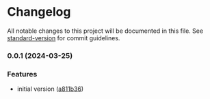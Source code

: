 # Changelog

All notable changes to this project will be documented in this file. See [standard-version](https://github.com/conventional-changelog/standard-version) for commit guidelines.

### 0.0.1 (2024-03-25)


### Features

* initial version ([a811b36](https://github.com/argos-ci/argos-ember/commit/a811b3602256e41ea9f1bb8079ddaa74e32ac656))
